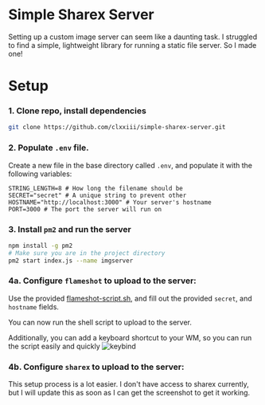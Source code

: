# Simple Sharex Server

Setting up a custom image server can seem like a daunting task. I struggled to find a simple, lightweight library for running a static file server. So I made one!

# Setup

### 1. Clone repo, install dependencies

```bash
git clone https://github.com/clxxiii/simple-sharex-server.git
```

### 2. Populate `.env` file.

Create a new file in the base directory called `.env`, and populate
it with the following variables:

```env
STRING_LENGTH=8 # How long the filename should be
SECRET="secret" # A unique string to prevent other
HOSTNAME="http://localhost:3000" # Your server's hostname
PORT=3000 # The port the server will run on
```

### 3. Install `pm2` and run the server

```bash
npm install -g pm2
# Make sure you are in the project directory
pm2 start index.js --name imgserver
```

### 4a. Configure `flameshot` to upload to the server:

Use the provided [flameshot-script.sh](https://github.com/clxxiii/simple-sharex-server/blob/main/flameshot-script.sh), and fill out the provided `secret`, and `hostname` fields.

You can now run the shell script to upload to the server.

Additionally, you can add a keyboard shortcut to your WM, so you can run the script easily and quickly
![keybind](https://img.clxxiii.dev/BZZDvzkJ.png)

### 4b. Configure `sharex` to upload to the server:

This setup process is a lot easier. I don't have access to sharex currently, but I will update this as soon as I can get the screenshot to get it working.
